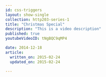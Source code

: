 ```yaml
---
id: css-triggers
layout: show-single
collection: http203-series-1
title: "Christmas Special"
description: "This is a video description"
published: true
youtubeVideoID: tNgBQC9qMP4

date: 2014-12-18
article:
  written_on: 2015-02-24
  updated_on: 2015-02-24

---
```

